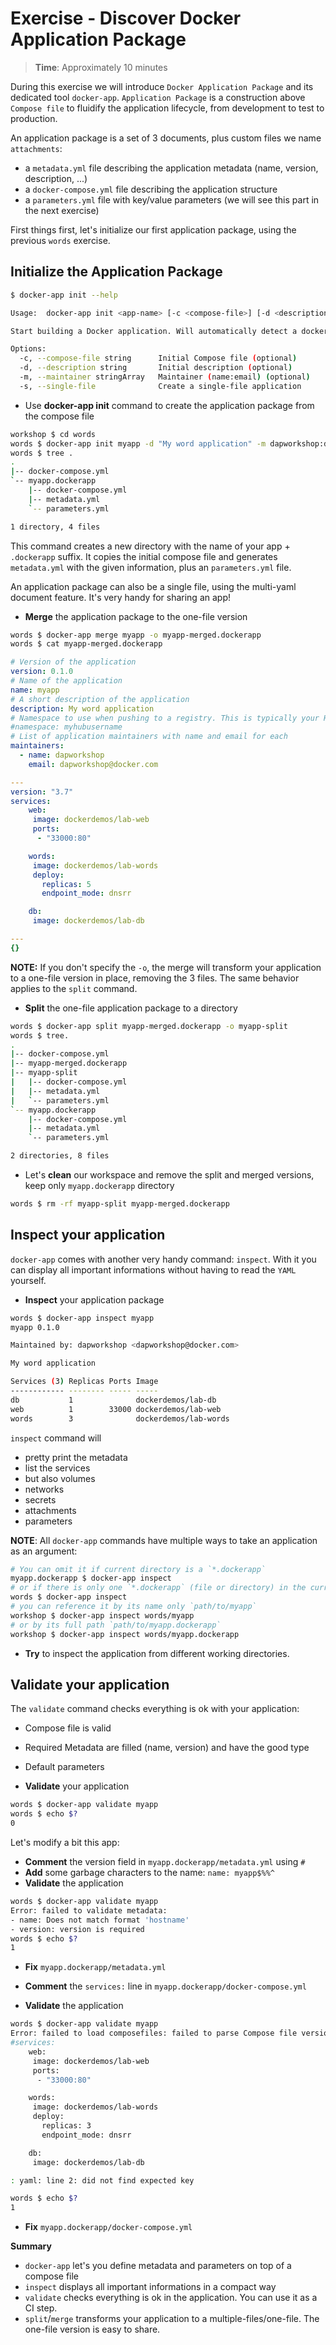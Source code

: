 # Exercise - Discover Docker Application Package

> **Time**: Approximately 10 minutes

During this exercise we will introduce `Docker Application Package` and its dedicated tool `docker-app`.
`Application Package` is a construction above `Compose file` to fluidify the application lifecycle, from development to test to production.

An application package is a set of 3 documents, plus custom files we name `attachments`:
* a `metadata.yml` file describing the application metadata (name, version, description, ...)
* a `docker-compose.yml` file describing the application structure
* a `parameters.yml` file with key/value parameters (we will see this part in the next exercise)

First things first, let's initialize our first application package, using the previous `words` exercise.

## Initialize the Application Package

```sh
$ docker-app init --help

Usage:  docker-app init <app-name> [-c <compose-file>] [-d <description>] [-m name:email ...] [flags]

Start building a Docker application. Will automatically detect a docker-compose.yml file in the current directory.

Options:
  -c, --compose-file string      Initial Compose file (optional)
  -d, --description string       Initial description (optional)
  -m, --maintainer stringArray   Maintainer (name:email) (optional)
  -s, --single-file              Create a single-file application
```

* Use **docker-app init** command to create the application package from the compose file
```sh
workshop $ cd words
words $ docker-app init myapp -d "My word application" -m dapworkshop:dapworkshop@docker.com
words $ tree .
.
|-- docker-compose.yml
`-- myapp.dockerapp
    |-- docker-compose.yml
    |-- metadata.yml
    `-- parameters.yml

1 directory, 4 files
```

This command creates a new directory with the name of your app + `.dockerapp` suffix. It copies the initial compose file and generates `metadata.yml` with the given information, plus an `parameters.yml` file.

An application package can also be a single file, using the multi-yaml document feature. It's very handy for sharing an app!

* **Merge** the application package to the one-file version

```sh
words $ docker-app merge myapp -o myapp-merged.dockerapp
words $ cat myapp-merged.dockerapp
```
```yaml
# Version of the application
version: 0.1.0
# Name of the application
name: myapp
# A short description of the application
description: My word application
# Namespace to use when pushing to a registry. This is typically your Hub username.
#namespace: myhubusername
# List of application maintainers with name and email for each
maintainers:
  - name: dapworkshop
    email: dapworkshop@docker.com

---
version: "3.7"
services:
    web:
     image: dockerdemos/lab-web
     ports:
      - "33000:80"

    words:
     image: dockerdemos/lab-words
     deploy:
       replicas: 5
       endpoint_mode: dnsrr

    db:
     image: dockerdemos/lab-db

---
{}
```

**NOTE:** If you don't specify the `-o`, the merge will transform your application to a one-file version in place, removing the 3 files. The same behavior applies to the `split` command.

* **Split** the one-file application package to a directory
```sh
words $ docker-app split myapp-merged.dockerapp -o myapp-split
words $ tree.
.
|-- docker-compose.yml
|-- myapp-merged.dockerapp
|-- myapp-split
|   |-- docker-compose.yml
|   |-- metadata.yml
|   `-- parameters.yml
`-- myapp.dockerapp
    |-- docker-compose.yml
    |-- metadata.yml
    `-- parameters.yml

2 directories, 8 files
```

* Let's **clean** our workspace and remove the split and merged versions, keep only `myapp.dockerapp` directory
```sh
words $ rm -rf myapp-split myapp-merged.dockerapp
```

## Inspect your application

`docker-app` comes with another very handy command: `inspect`. With it you can display all important informations without having to read the `YAML` yourself.

* **Inspect** your application package
```sh
words $ docker-app inspect myapp
myapp 0.1.0

Maintained by: dapworkshop <dapworkshop@docker.com>

My word application

Services (3) Replicas Ports Image
------------ -------- ----- -----
db           1              dockerdemos/lab-db
web          1        33000 dockerdemos/lab-web
words        3              dockerdemos/lab-words
```

`inspect` command will
* pretty print the metadata
* list the services
* but also volumes
* networks
* secrets 
* attachments
* parameters

**NOTE**: All `docker-app` commands have multiple ways to take an application as an argument:
```sh
# You can omit it if current directory is a `*.dockerapp`
myapp.dockerapp $ docker-app inspect
# or if there is only one `*.dockerapp` (file or directory) in the current directory
words $ docker-app inspect
# you can reference it by its name only `path/to/myapp`
workshop $ docker-app inspect words/myapp
# or by its full path `path/to/myapp.dockerapp`
workshop $ docker-app inspect words/myapp.dockerapp
```

* **Try** to inspect the application from different working directories.

## Validate your application

The `validate` command checks everything is ok with your application:
* Compose file is valid
* Required Metadata are filled (name, version) and have the good type
* Default parameters

* **Validate** your application
```sh
words $ docker-app validate myapp
words $ echo $?
0
```

Let's modify a bit this app:
* **Comment** the version field in `myapp.dockerapp/metadata.yml` using `#`
* **Add** some garbage characters to the name: `name: myapp$%%^`
* **Validate** the application
```sh
words $ docker-app validate myapp
Error: failed to validate metadata:
- name: Does not match format 'hostname'
- version: version is required
words $ echo $?
1
```
* **Fix** `myapp.dockerapp/metadata.yml`

* **Comment** the `services:` line in `myapp.dockerapp/docker-compose.yml`
* **Validate** the application
```sh
words $ docker-app validate myapp
Error: failed to load composefiles: failed to parse Compose file version: "3.7"
#services:
    web:
     image: dockerdemos/lab-web
     ports:
      - "33000:80"

    words:
     image: dockerdemos/lab-words
     deploy:
       replicas: 3
       endpoint_mode: dnsrr

    db:
     image: dockerdemos/lab-db

: yaml: line 2: did not find expected key

words $ echo $?
1
```
* **Fix** `myapp.dockerapp/docker-compose.yml`

**Summary**
* `docker-app` let's you define metadata and parameters on top of a compose file
* `inspect` displays all important informations in a compact way
* `validate` checks everything is ok in the application. You can use it as a CI step.
* `split`/`merge` transforms your application to a multiple-files/one-file. The one-file version is easy to share.